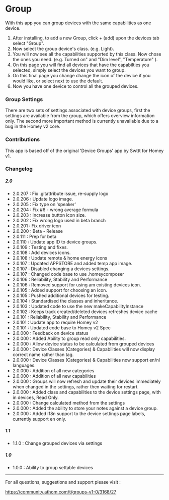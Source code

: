 
# Group

With this app you can group devices with the same capabilities as one device.

1. After installing, to add a new Group, click  + (add) upon the devices tab select "Group".
2. Now select the group device's class. (e.g. Light).
3. You will now see all the capabilities supported by this class. Now chose the ones you need. (e.g. Turned on" and "Dim level", "Temperature" ).
4. On this page you will find all devices that have the capabilties you selected, simply select the devices you want to group.
5. On this final page you change change the icon of the device if you would like, or select next to use the default.
6. Now you have one device to control all the grouped devices.

### Group Settings

There are two sets of settings associated with device groups, first the settings are available from the group, which offers overview information only.
The second more important method is currently unavailable due to a bug in the Homey v2 core.

### Contributions

This app is based off of the original 'Device Groups' app by Swttt for Homey v1.

### Changelog

##### 2.0

- 2.0.207 : Fix .gitattribute issue, re-supply logo
- 2.0.206 : Update logo image.
- 2.0.205 : Fix type on 'speaker'
- 2.0.204 : Fix #6 - wrong average formula
- 2.0.203 : Increase button icon size.
- 2.0.202 : Fix wrong logo used in beta branch
- 2.0.201 : Fix driver icon
- 2.0.200 : Beta - Release
- 2.0.111 : Prep for beta
- 2.0.110 : Update app ID to device groups.
- 2.0.109 : Testing and fixes.
- 2.0.108 : Add devices icons.
- 2.0.108 : Update remote & home energy icons
- 2.0.107 : Updated APPSTORE and added temp app image.
- 2.0.107 : Disabled changing a devices settings.
- 2.0.107 : Changed code base to use .homeycomposer
- 2.0.106 : Reliability, Stability and Performance
- 2.0.106 : Removed support for using am existing devices icon.
- 2.0.105 : Added support for choosing an icon.
- 2.0.105 : Pushed additional devices for testing.
- 2.0.104 : Standardised the classes and inheritance.
- 2.0.103 : Updated code to use the new makeCapabilityInstance
- 2.0.102 : Keeps track created/deleted devices refreshes device cache
- 2.0.101 : Reliability, Stability and Performance
- 2.0.101 : Update app to require Homey v2
- 2.0.101 : Updated code base to Homey v2 Spec
- 2.0.000 : Feedback on device status
- 2.0.000 : Added Ability to group read only capabilities.
- 2.0.000 : Allow device status to be calculated from grouped devices
- 2.0.000 : Device Classes (Categories) & Capabilities will now display correct name rather than tag.
- 2.0.000 : Device Classes (Categories) & Capabilities now support en/nl languages.
- 2.0.000 : Addition of all new categories
- 2.0.000 : Addition of all new capabilities
- 2.0.000 : Groups will now refresh and update their devices immediately when changed in the settings, rather then waiting for  restart.
- 2.0.000 : Added class and capabilities to the device settings page, with in devices, Read Only.
- 2.0.000 : Change calculated method from the settings
- 2.0.000 : Added the ability to store your notes against a device group.
- 2.0.000 : Added i18n support to the device settings page labels, currently support en only.

##### 1.1

- 1.1.0 : Change grouped devices via settings

##### 1.0

- 1.0.0 : Ability to group settable devices



---

For all questions, suggestions and support please visit :

https://community.athom.com/t/groups-v1-0/3168/27